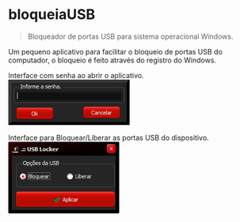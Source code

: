 # bloqueiaUSB

>Bloqueador de portas USB para sistema operacional Windows.

Um pequeno aplicativo para facilitar o bloqueio de portas USB do computador, o bloqueio é feito através do registro do Windows.

Interface com senha ao abrir o aplicativo.
![](imagens/senha.png)

Interface para Bloquear/Liberar as portas USB do dispositivo.
![](imagens/usblocker.png)
